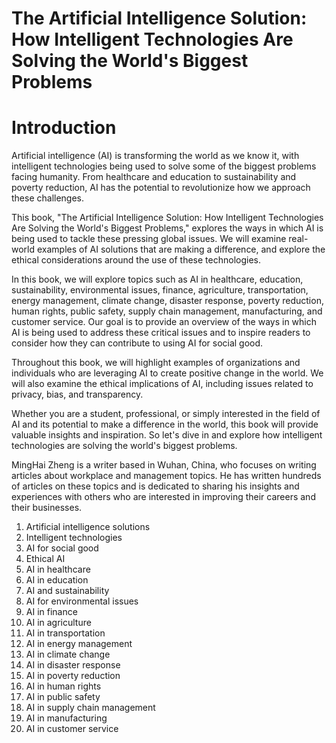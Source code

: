 # The Artificial Intelligence Solution: How Intelligent Technologies Are Solving the World's Biggest Problems

# Introduction

Artificial intelligence (AI) is transforming the world as we know it, with intelligent technologies being used to solve some of the biggest problems facing humanity. From healthcare and education to sustainability and poverty reduction, AI has the potential to revolutionize how we approach these challenges.

This book, "The Artificial Intelligence Solution: How Intelligent Technologies Are Solving the World's Biggest Problems," explores the ways in which AI is being used to tackle these pressing global issues. We will examine real-world examples of AI solutions that are making a difference, and explore the ethical considerations around the use of these technologies.

In this book, we will explore topics such as AI in healthcare, education, sustainability, environmental issues, finance, agriculture, transportation, energy management, climate change, disaster response, poverty reduction, human rights, public safety, supply chain management, manufacturing, and customer service. Our goal is to provide an overview of the ways in which AI is being used to address these critical issues and to inspire readers to consider how they can contribute to using AI for social good.

Throughout this book, we will highlight examples of organizations and individuals who are leveraging AI to create positive change in the world. We will also examine the ethical implications of AI, including issues related to privacy, bias, and transparency.

Whether you are a student, professional, or simply interested in the field of AI and its potential to make a difference in the world, this book will provide valuable insights and inspiration. So let's dive in and explore how intelligent technologies are solving the world's biggest problems.

MingHai Zheng is a writer based in Wuhan, China, who focuses on writing articles about workplace and management topics. He has written hundreds of articles on these topics and is dedicated to sharing his insights and experiences with others who are interested in improving their careers and their businesses.



1. Artificial intelligence solutions
2. Intelligent technologies
3. AI for social good
4. Ethical AI
5. AI in healthcare
6. AI in education
7. AI and sustainability
8. AI for environmental issues
9. AI in finance
10. AI in agriculture
11. AI in transportation
12. AI in energy management
13. AI in climate change
14. AI in disaster response
15. AI in poverty reduction
16. AI in human rights
17. AI in public safety
18. AI in supply chain management
19. AI in manufacturing
20. AI in customer service

